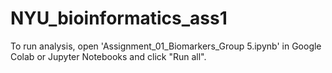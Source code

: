 # NYU_bioinformatics_ass1

To run analysis, open 'Assignment_01_Biomarkers_Group 5.ipynb' in Google Colab or Jupyter Notebooks and click "Run all".
